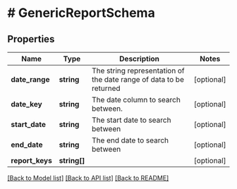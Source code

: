# # GenericReportSchema

## Properties

Name | Type | Description | Notes
------------ | ------------- | ------------- | -------------
**date_range** | **string** | The string representation of the date range of data to be returned | [optional]
**date_key** | **string** | The date column to search between. | [optional]
**start_date** | **string** | The start date to search between | [optional]
**end_date** | **string** | The end date to search between | [optional]
**report_keys** | **string[]** |  | [optional]

[[Back to Model list]](../../README.md#models) [[Back to API list]](../../README.md#endpoints) [[Back to README]](../../README.md)
